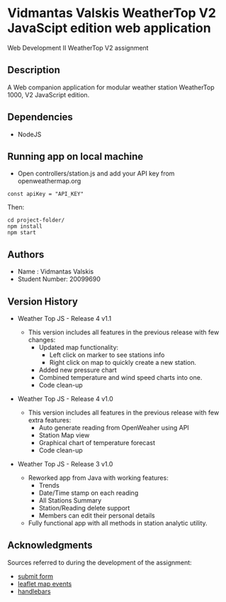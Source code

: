 # Vidmantas Valskis WeatherTop V2 JavaScipt edition web application

Web Development II WeatherTop V2 assignment



## Description

A Web companion application for modular weather station WeatherTop 1000, V2 JavaScript edition.


## Dependencies

* NodeJS


## Running app on local machine

* Open controllers/station.js and add your API key from openweathermap.org 
```
const apiKey = "API_KEY"
```
Then:
```
cd project-folder/
npm install
npm start
```


## Authors

* Name : Vidmantas Valskis
* Student Number: 20099690


## Version History

* Weather Top JS - Release 4 v1.1
    * This version includes all features in the previous release with few changes:
        * Updated map functionality:
            * Left click on marker to see stations info
            * Right click on map to quickly create a new station.
        * Added new pressure chart
        * Combined temperature and wind speed charts into one.
        * Code clean-up
        
* Weather Top JS - Release 4 v1.0
    * This version includes all features in the previous release with few extra features:
        * Auto generate reading from OpenWeaher using API
        * Station Map view
        * Graphical chart of temperature forecast
        * Code clean-up

* Weather Top JS - Release 3 v1.0
    * Reworked app from Java with working features:
        * Trends
        * Date/Time stamp on each reading
        * All Stations Summary
        * Station/Reading delete support
        * Members can edit their personal details
    * Fully functional app with all methods in station analytic utility.


## Acknowledgments

Sources referred to during the development of the assignment:
* [submit form](https://stackoverflow.com/questions/133925/javascript-post-request-like-a-form-submit)
* [leaflet map events](https://leafletjs.com/reference.html#mouseevent)
* [handlebars](https://handlebarsjs.com/api-reference/)
